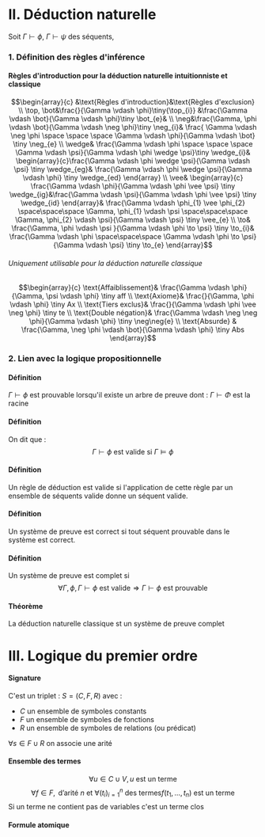 
# II. Déduction naturelle
Soit $\Gamma \vdash \phi$, $\Gamma \vdash \psi$ des séquents, 
### 1. Définition des règles d'inférence
#### Règles d'introduction pour la déduction naturelle intuitionniste et classique
$$\begin{array}{c}
&\text{Règles d'introduction}&\text{Règles d'exclusion} \\
\top, \bot&\frac{}{\Gamma \vdash \phi}\tiny{\top_{i}} &\frac{\Gamma \vdash \bot}{\Gamma \vdash \phi}\tiny \bot_{e}& \\
\neg&\frac{\Gamma, \phi \vdash \bot}{\Gamma \vdash \neg \phi}\tiny \neg_{i}& \frac{ \Gamma \vdash \neg \phi \space \space \space \Gamma \vdash \phi}{\Gamma \vdash \bot} \tiny \neg_{e} \\
\wedge& \frac{\Gamma \vdash \phi \space \space \space \Gamma \vdash \psi}{\Gamma \vdash \phi \wedge \psi}\tiny \wedge_{i}& \begin{array}{c}\frac{\Gamma \vdash \phi \wedge \psi}{\Gamma \vdash \psi} \tiny \wedge_{eg}&
\frac{\Gamma \vdash \phi \wedge \psi}{\Gamma \vdash \phi} \tiny \wedge_{ed}
\end{array} \\
\vee& \begin{array}{c}
\frac{\Gamma \vdash \phi}{\Gamma \vdash \phi \vee \psi} \tiny \wedge_{ig}&\frac{\Gamma \vdash \psi}{\Gamma \vdash \phi \vee \psi} \tiny \wedge_{id}
\end{array}& \frac{\Gamma \vdash \phi_{1} \vee \phi_{2} \space\space\space \Gamma, \phi_{1} \vdash \psi \space\space\space \Gamma, \phi_{2} \vdash \psi}{\Gamma \vdash \psi} \tiny \vee_{e} \\
\to& \frac{\Gamma, \phi  \vdash \psi }{\Gamma \vdash \phi \to \psi} \tiny \to_{i}& \frac{\Gamma \vdash \phi \space\space\space \Gamma \vdash \phi \to \psi}{\Gamma \vdash \psi} \tiny \to_{e}
\end{array}$$

###### Uniquement utilisable pour la déduction naturelle classique
$$\begin{array}{c}
\text{Affaiblissement}& \frac{\Gamma \vdash \phi}{\Gamma, \psi \vdash \phi} \tiny aff \\
\text{Axiome}& \frac{}{\Gamma, \phi \vdash \phi} \tiny Ax \\
\text{Tiers exclus}& \frac{}{\Gamma \vdash \phi \vee \neg \phi} \tiny te \\
\text{Double négation}& \frac{\Gamma \vdash \neg \neg \phi}{\Gamma \vdash \phi} \tiny \neg\neg{e} \\
\text{Absurde} & \frac{\Gamma, \neg \phi \vdash \bot}{\Gamma \vdash \phi} \tiny Abs
\end{array}$$

### 2. Lien avec la logique propositionnelle
#### Définition
$\Gamma \vdash \phi$ est prouvable lorsqu'il existe un arbre de preuve dont : $\Gamma \vdash \Phi$ est la racine

#### Définition
On dit que :
$$\Gamma \vdash \phi \text{ est valide si } \Gamma \vDash \phi $$

#### Définition
Un règle de déduction est valide si l'application de cette règle par un ensemble de séquents valide donne un séquent valide. 

#### Définition
Un système de preuve est correct si tout séquent prouvable dans le système est correct. 

#### Définition
Un système de preuve est complet si 
$$\forall \Gamma,\phi, \Gamma \vdash \phi \text{ est valide} \Rightarrow \Gamma \vdash \phi \text{ est prouvable}$$

#### Théorème
La déduction naturelle classique st un système de preuve complet

# III. Logique du premier ordre
#### Signature
C'est un triplet : $S = (C, F, R)$ avec : 
- $C$ un ensemble de symboles constants
- $F$ un ensemble de symboles de fonctions
- $R$ un ensemble de symboles de relations (ou prédicat)

$\forall s \in F \cup R$ on associe une arité

#### Ensemble des termes
$$\forall u \in C \cup V , u \text{ est un terme}$$
$$\forall f \in F, \text{ d'arité }n \text{ et } \forall (t_{i})_{i = 1}^{n} \text{ des termes} f(t_{1}, \dots, t_{n}) \text{ est un terme}$$
Si un terme ne contient pas de variables c'est un terme clos

#### Formule atomique
